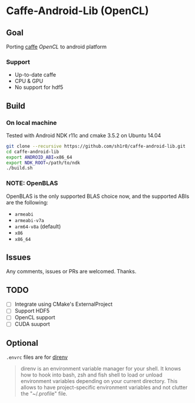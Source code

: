 Caffe-Android-Lib (OpenCL)
===============

## Goal
Porting [caffe](https://github.com/BVLC/caffe) *OpenCL* to android platform

### Support
* Up-to-date caffe 
* CPU & GPU 
* No support for hdf5

## Build

### On local machine

Tested with Android NDK r11c and cmake 3.5.2 on Ubuntu 14.04

```sh
git clone --recursive https://github.com/sh1r0/caffe-android-lib.git
cd caffe-android-lib
export ANDROID_ABI=x86_64
export NDK_ROOT=/path/to/ndk
./build.sh
```

### NOTE: OpenBLAS
OpenBLAS is the only supported BLAS choice now, and the supported ABIs are the following:

* `armeabi`
* `armeabi-v7a`
* `arm64-v8a` (default)
* `x86`
* `x86_64`

## Issues

Any comments, issues or PRs are welcomed.
Thanks.

## TODO
- [ ] Integrate using CMake's ExternalProject
- [ ] Support HDF5
- [ ] OpenCL support
- [ ] CUDA suuport

## Optional
`.envrc` files are for [direnv](http://direnv.net/)
> direnv is an environment variable manager for your shell. It knows how to hook into bash, zsh and fish shell to load or unload environment variables depending on your current directory. This allows to have project-specific environment variables and not clutter the "~/.profile" file.
